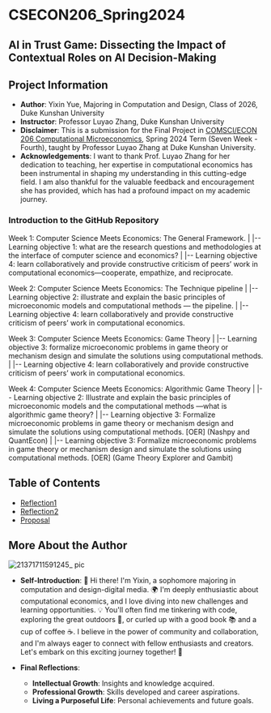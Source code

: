 # CSECON206_Spring2024
## AI in Trust Game: Dissecting the Impact of Contextual Roles on AI Decision-Making
## Project Information
- **Author**: Yixin Yue, Majoring in Computation and Design, Class of 2026, Duke Kunshan University
- **Instructor**: Professor Luyao Zhang, Duke Kunshan University
- **Disclaimer**: This is a submission for the Final Project in [COMSCI/ECON 206 Computational Microeconomics](https://ms.pubpub.org/), Spring 2024 Term (Seven Week - Fourth), taught by Professor Luyao Zhang at Duke Kunshan University.
- **Acknowledgements**: I want to thank Prof. Luyao Zhang for her dedication to teaching, her expertise in computational economics has been instrumental in shaping my understanding in this cutting-edge field. I am also thankful for the valuable feedback and encouragement she has provided, which has had a profound impact on my academic journey.

### Introduction to the GitHub Repository

Week 1: Computer Science Meets Economics: The General Framework.
    |
    |-- Learning objective 1: what are the research questions and methodologies at the interface of computer science and economics?
    |
    |-- Learning objective 4: learn collaboratively and provide constructive criticism of peers’ work in computational economics—cooperate, empathize, and reciprocate.

Week 2: Computer Science Meets Economics: The Technique pipeline
    |
    |-- Learning objective 2: illustrate and explain the basic principles of microeconomic models and computational methods — the pipeline.
    |
    |-- Learning objective 4: learn collaboratively and provide constructive criticism of peers’ work in computational economics.

Week 3: Computer Science Meets Economics: Game Theory
    |
    |-- Learning objective 3: formalize microeconomic problems in game theory or mechanism design and simulate the solutions using computational methods.
    |
    |-- Learning objective 4: learn collaboratively and provide constructive criticism of peers’ work in computational economics.

Week 4: Computer Science Meets Economics: Algorithmic Game Theory
    |
    |-- Learning objective 2: Illustrate and explain the basic principles of microeconomic models and the computational methods —what is algorithmic game theory?
    |
    |-- Learning objective 3: Formalize microeconomic problems in game theory or mechanism design and simulate the solutions using computational methods. [OER] (Nashpy and QuantEcon)
    |
    |-- Learning objective 3: Formalize microeconomic problems in game theory or mechanism design and simulate the solutions using computational methods. [OER] (Game Theory Explorer and Gambit)


## Table of Contents
- [Reflection1](./CSEcon/Readme.md)
- [Reflection2](./Advance_CSECON/Readme.md)
- [Proposal](./proposal/Readme.md)

## More About the Author
![21371711591245_ pic](https://github.com/Rising-Stars-by-Sunshine/Yixin_Yue/assets/164857136/8829de56-0c84-453d-8c9c-74c614761f47)  
- **Self-Introduction**: 👋 Hi there! I'm Yixin, a sophomore majoring in computation and design-digital media. 🌍 I'm deeply enthusiastic about computational economics, and I love diving into new challenges and learning opportunities. 💡 You'll often find me tinkering with code, exploring the great outdoors 🌳, or curled up with a good book 📚 and a cup of coffee ☕️. I believe in the power of community and collaboration, and I'm always eager to connect with fellow enthusiasts and creators. Let's embark on this exciting journey together! 🚀

- **Final Reflections**: 
  - **Intellectual Growth**: Insights and knowledge acquired.
  - **Professional Growth**: Skills developed and career aspirations.
  - **Living a Purposeful Life**: Personal achievements and future goals.




